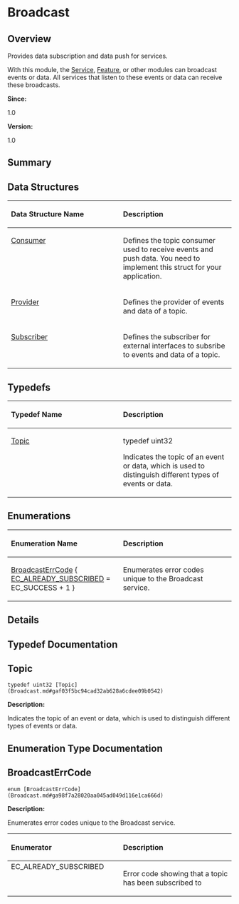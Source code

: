 # Broadcast<a name="ZH-CN_TOPIC_0000001054915081"></a>

## **Overview**<a name="section90862446191845"></a>

Provides data subscription and data push for services. 

With this module, the  [Service](Service.md),  [Feature](Feature.md), or other modules can broadcast events or data. All services that listen to these events or data can receive these broadcasts. 

**Since:**

1.0

**Version:**

1.0

## **Summary**<a name="section39159338191845"></a>

## Data Structures<a name="nested-classes"></a>

<a name="table815182793191845"></a>
<table><thead align="left"><tr id="row929837741191845"><th class="cellrowborder" valign="top" width="50%" id="mcps1.1.3.1.1"><p id="p2113461367191845"><a name="p2113461367191845"></a><a name="p2113461367191845"></a>Data Structure Name</p>
</th>
<th class="cellrowborder" valign="top" width="50%" id="mcps1.1.3.1.2"><p id="p350454567191845"><a name="p350454567191845"></a><a name="p350454567191845"></a>Description</p>
</th>
</tr>
</thead>
<tbody><tr id="row69659156191845"><td class="cellrowborder" valign="top" width="50%" headers="mcps1.1.3.1.1 "><p id="p1020437120191845"><a name="p1020437120191845"></a><a name="p1020437120191845"></a><a href="Consumer.md">Consumer</a></p>
</td>
<td class="cellrowborder" valign="top" width="50%" headers="mcps1.1.3.1.2 "><p id="p284648885191845"><a name="p284648885191845"></a><a name="p284648885191845"></a>Defines the topic consumer used to receive events and push data. You need to implement this struct for your application. </p>
</td>
</tr>
<tr id="row174673196191845"><td class="cellrowborder" valign="top" width="50%" headers="mcps1.1.3.1.1 "><p id="p1481395820191845"><a name="p1481395820191845"></a><a name="p1481395820191845"></a><a href="Provider.md">Provider</a></p>
</td>
<td class="cellrowborder" valign="top" width="50%" headers="mcps1.1.3.1.2 "><p id="p1674464760191845"><a name="p1674464760191845"></a><a name="p1674464760191845"></a>Defines the provider of events and data of a topic. </p>
</td>
</tr>
<tr id="row581420147191845"><td class="cellrowborder" valign="top" width="50%" headers="mcps1.1.3.1.1 "><p id="p820203572191845"><a name="p820203572191845"></a><a name="p820203572191845"></a><a href="Subscriber.md">Subscriber</a></p>
</td>
<td class="cellrowborder" valign="top" width="50%" headers="mcps1.1.3.1.2 "><p id="p1794404163191845"><a name="p1794404163191845"></a><a name="p1794404163191845"></a>Defines the subscriber for external interfaces to subsribe to events and data of a topic. </p>
</td>
</tr>
</tbody>
</table>

## Typedefs<a name="typedef-members"></a>

<a name="table1730218341191845"></a>
<table><thead align="left"><tr id="row549173102191845"><th class="cellrowborder" valign="top" width="50%" id="mcps1.1.3.1.1"><p id="p1387307071191845"><a name="p1387307071191845"></a><a name="p1387307071191845"></a>Typedef Name</p>
</th>
<th class="cellrowborder" valign="top" width="50%" id="mcps1.1.3.1.2"><p id="p487914743191845"><a name="p487914743191845"></a><a name="p487914743191845"></a>Description</p>
</th>
</tr>
</thead>
<tbody><tr id="row1500756878191845"><td class="cellrowborder" valign="top" width="50%" headers="mcps1.1.3.1.1 "><p id="p958619328191845"><a name="p958619328191845"></a><a name="p958619328191845"></a><a href="Broadcast.md#gaf03f5bc94cad32ab628a6cdee09b0542">Topic</a></p>
</td>
<td class="cellrowborder" valign="top" width="50%" headers="mcps1.1.3.1.2 "><p id="p1642576192191845"><a name="p1642576192191845"></a><a name="p1642576192191845"></a>typedef uint32&nbsp;</p>
<p id="p2122631873191845"><a name="p2122631873191845"></a><a name="p2122631873191845"></a>Indicates the topic of an event or data, which is used to distinguish different types of events or data. </p>
</td>
</tr>
</tbody>
</table>

## Enumerations<a name="enum-members"></a>

<a name="table1248040671191845"></a>
<table><thead align="left"><tr id="row1816210621191845"><th class="cellrowborder" valign="top" width="50%" id="mcps1.1.3.1.1"><p id="p408800661191845"><a name="p408800661191845"></a><a name="p408800661191845"></a>Enumeration Name</p>
</th>
<th class="cellrowborder" valign="top" width="50%" id="mcps1.1.3.1.2"><p id="p1878578353191845"><a name="p1878578353191845"></a><a name="p1878578353191845"></a>Description</p>
</th>
</tr>
</thead>
<tbody><tr id="row1942908505191845"><td class="cellrowborder" valign="top" width="50%" headers="mcps1.1.3.1.1 "><p id="p1066227017191845"><a name="p1066227017191845"></a><a name="p1066227017191845"></a><a href="Broadcast.md#ga98f7a28020aa045ad049d116e1ca666d">BroadcastErrCode</a> { <a href="Broadcast.md#gga98f7a28020aa045ad049d116e1ca666da200821a903aa0ca4df7e25d2a0a3186b">EC_ALREADY_SUBSCRIBED</a> = EC_SUCCESS + 1 }</p>
</td>
<td class="cellrowborder" valign="top" width="50%" headers="mcps1.1.3.1.2 "><p id="p998342336191845"><a name="p998342336191845"></a><a name="p998342336191845"></a>Enumerates error codes unique to the Broadcast service. </p>
</td>
</tr>
</tbody>
</table>

## **Details**<a name="section299824655191845"></a>

## **Typedef Documentation**<a name="section1378812707191845"></a>

## Topic<a name="gaf03f5bc94cad32ab628a6cdee09b0542"></a>

```
typedef uint32 [Topic](Broadcast.md#gaf03f5bc94cad32ab628a6cdee09b0542)
```

 **Description:**

Indicates the topic of an event or data, which is used to distinguish different types of events or data. 

## **Enumeration Type Documentation**<a name="section1322993724191845"></a>

## BroadcastErrCode<a name="ga98f7a28020aa045ad049d116e1ca666d"></a>

```
enum [BroadcastErrCode](Broadcast.md#ga98f7a28020aa045ad049d116e1ca666d)
```

 **Description:**

Enumerates error codes unique to the Broadcast service. 

<a name="table1373728565191845"></a>
<table><thead align="left"><tr id="row126275586191845"><th class="cellrowborder" valign="top" width="50%" id="mcps1.1.3.1.1"><p id="p2055022088191845"><a name="p2055022088191845"></a><a name="p2055022088191845"></a>Enumerator</p>
</th>
<th class="cellrowborder" valign="top" width="50%" id="mcps1.1.3.1.2"><p id="p1062641564191845"><a name="p1062641564191845"></a><a name="p1062641564191845"></a>Description</p>
</th>
</tr>
</thead>
<tbody><tr id="row596776902191845"><td class="cellrowborder" valign="top" width="50%" headers="mcps1.1.3.1.1 "><strong id="gga98f7a28020aa045ad049d116e1ca666da200821a903aa0ca4df7e25d2a0a3186b"><a name="gga98f7a28020aa045ad049d116e1ca666da200821a903aa0ca4df7e25d2a0a3186b"></a><a name="gga98f7a28020aa045ad049d116e1ca666da200821a903aa0ca4df7e25d2a0a3186b"></a></strong>EC_ALREADY_SUBSCRIBED&nbsp;</td>
<td class="cellrowborder" valign="top" width="50%" headers="mcps1.1.3.1.2 "><p id="p299418997191845"><a name="p299418997191845"></a><a name="p299418997191845"></a>Error code showing that a topic has been subscribed to </p>
 </td>
</tr>
</tbody>
</table>

